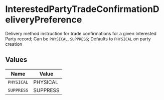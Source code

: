 # InterestedPartyTradeConfirmationDeliveryPreference

Delivery method instruction for trade confirmations for a given Interested Party record; Can be `PHYSICAL`, `SUPPRESS`; Defaults to `PHYSICAL` on party creation


## Values

| Name       | Value      |
| ---------- | ---------- |
| `PHYSICAL` | PHYSICAL   |
| `SUPPRESS` | SUPPRESS   |